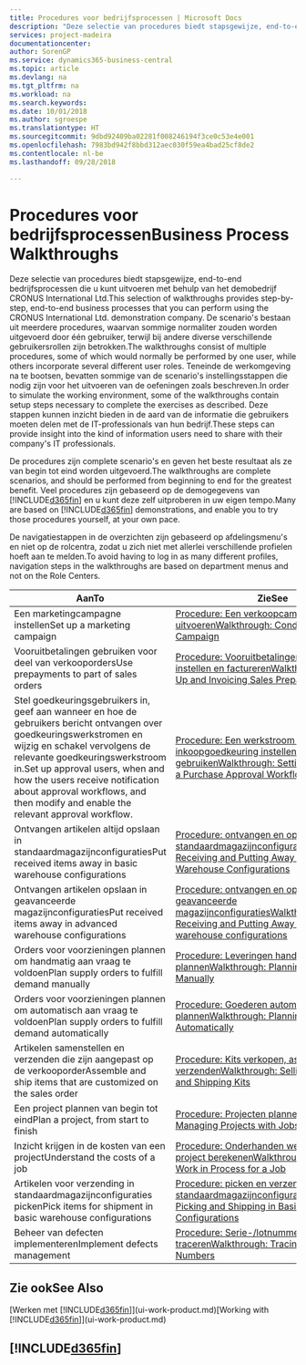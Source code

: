 ```yaml
---
title: Procedures voor bedrijfsprocessen | Microsoft Docs
description: "Deze selectie van procedures biedt stapsgewijze, end-to-end bedrijfsprocessen die u kunt uitvoeren met behulp van het demobedrijf CRONUS International Ltd. De scenario's bestaan uit meerdere procedures, waarvan sommige normaliter zouden worden uitgevoerd door één gebruiker, terwijl bij andere diverse verschillende gebruikersrollen zijn betrokken. Teneinde de werkomgeving na te bootsen, bevatten sommige van de scenario's instellingsstappen die nodig zijn voor het uitvoeren van de oefeningen zoals beschreven. Deze stappen kunnen inzicht bieden in de aard van de informatie die gebruikers moeten delen met de IT-professionals van hun bedrijf."
services: project-madeira
documentationcenter: 
author: SorenGP
ms.service: dynamics365-business-central
ms.topic: article
ms.devlang: na
ms.tgt_pltfrm: na
ms.workload: na
ms.search.keywords: 
ms.date: 10/01/2018
ms.author: sgroespe
ms.translationtype: HT
ms.sourcegitcommit: 9dbd92409ba02281f008246194f3ce0c53e4e001
ms.openlocfilehash: 7983bd942f8bbd312aec030f59ea4bad25cf8de2
ms.contentlocale: nl-be
ms.lasthandoff: 09/28/2018

---
```

# <a name="business-process-walkthroughs"></a><span data-ttu-id="b0358-106">Procedures voor bedrijfsprocessen</span><span class="sxs-lookup"><span data-stu-id="b0358-106">Business Process Walkthroughs</span></span>
<span data-ttu-id="b0358-107">Deze selectie van procedures biedt stapsgewijze, end-to-end bedrijfsprocessen die u kunt uitvoeren met behulp van het demobedrijf CRONUS International Ltd.</span><span class="sxs-lookup"><span data-stu-id="b0358-107">This selection of walkthroughs provides step-by-step, end-to-end business processes that you can perform using the CRONUS International Ltd. demonstration company.</span></span> <span data-ttu-id="b0358-108">De scenario's bestaan uit meerdere procedures, waarvan sommige normaliter zouden worden uitgevoerd door één gebruiker, terwijl bij andere diverse verschillende gebruikersrollen zijn betrokken.</span><span class="sxs-lookup"><span data-stu-id="b0358-108">The walkthroughs consist of multiple procedures, some of which would normally be performed by one user, while others incorporate several different user roles.</span></span> <span data-ttu-id="b0358-109">Teneinde de werkomgeving na te bootsen, bevatten sommige van de scenario's instellingsstappen die nodig zijn voor het uitvoeren van de oefeningen zoals beschreven.</span><span class="sxs-lookup"><span data-stu-id="b0358-109">In order to simulate the working environment, some of the walkthroughs contain setup steps necessary to complete the exercises as described.</span></span> <span data-ttu-id="b0358-110">Deze stappen kunnen inzicht bieden in de aard van de informatie die gebruikers moeten delen met de IT-professionals van hun bedrijf.</span><span class="sxs-lookup"><span data-stu-id="b0358-110">These steps can provide insight into the kind of information users need to share with their company's IT professionals.</span></span>  

 <span data-ttu-id="b0358-111">De procedures zijn complete scenario's en geven het beste resultaat als ze van begin tot eind worden uitgevoerd.</span><span class="sxs-lookup"><span data-stu-id="b0358-111">The walkthroughs are complete scenarios, and should be performed from beginning to end for the greatest benefit.</span></span> <span data-ttu-id="b0358-112">Veel procedures zijn gebaseerd op de demogegevens van [!INCLUDE[d365fin](includes/d365fin_md.md)] en u kunt deze zelf uitproberen in uw eigen tempo.</span><span class="sxs-lookup"><span data-stu-id="b0358-112">Many are based on [!INCLUDE[d365fin](includes/d365fin_md.md)] demonstrations, and enable you to try those procedures yourself, at your own pace.</span></span>  

 <span data-ttu-id="b0358-113">De navigatiestappen in de overzichten zijn gebaseerd op afdelingsmenu's en niet op de rolcentra, zodat u zich niet met allerlei verschillende profielen hoeft aan te melden.</span><span class="sxs-lookup"><span data-stu-id="b0358-113">To avoid having to log in as many different profiles, navigation steps in the walkthroughs are based on department menus and not on the Role Centers.</span></span>  

|<span data-ttu-id="b0358-114">Aan</span><span class="sxs-lookup"><span data-stu-id="b0358-114">To</span></span>|<span data-ttu-id="b0358-115">Zie</span><span class="sxs-lookup"><span data-stu-id="b0358-115">See</span></span>|  
|--------|---------|  
|<span data-ttu-id="b0358-116">Een marketingcampagne instellen</span><span class="sxs-lookup"><span data-stu-id="b0358-116">Set up a marketing campaign</span></span>|[<span data-ttu-id="b0358-117">Procedure: Een verkoopcampagne uitvoeren</span><span class="sxs-lookup"><span data-stu-id="b0358-117">Walkthrough: Conducting a Sales Campaign</span></span>](walkthrough-conducting-a-sales-campaign.md)|  
|<span data-ttu-id="b0358-118">Vooruitbetalingen gebruiken voor deel van verkooporders</span><span class="sxs-lookup"><span data-stu-id="b0358-118">Use prepayments to part of sales orders</span></span>|[<span data-ttu-id="b0358-119">Procedure: Vooruitbetalingen verkoop instellen en factureren</span><span class="sxs-lookup"><span data-stu-id="b0358-119">Walkthrough: Setting Up and Invoicing Sales Prepayments</span></span>](walkthrough-setting-up-and-invoicing-sales-prepayments.md)|  
|<span data-ttu-id="b0358-120">Stel goedkeuringsgebruikers in, geef aan wanneer en hoe de gebruikers bericht ontvangen over goedkeuringswerkstromen en wijzig en schakel vervolgens de relevante goedkeuringswerkstroom in.</span><span class="sxs-lookup"><span data-stu-id="b0358-120">Set up approval users, when and how the users receive notification about approval workflows, and then modify and enable the relevant approval workflow.</span></span>|[<span data-ttu-id="b0358-121">Procedure: Een werkstroom voor inkoopgoedkeuring instellen en gebruiken</span><span class="sxs-lookup"><span data-stu-id="b0358-121">Walkthrough: Setting Up and Using a Purchase Approval Workflow</span></span>](walkthrough-setting-up-and-using-a-purchase-approval-workflow.md)|  
|<span data-ttu-id="b0358-122">Ontvangen artikelen altijd opslaan in standaardmagazijnconfiguraties</span><span class="sxs-lookup"><span data-stu-id="b0358-122">Put received items away in basic warehouse configurations</span></span>|[<span data-ttu-id="b0358-123">Procedure: ontvangen en opslaan in standaardmagazijnconfiguraties</span><span class="sxs-lookup"><span data-stu-id="b0358-123">Walkthrough: Receiving and Putting Away in Basic Warehouse Configurations</span></span>](walkthrough-receiving-and-putting-away-in-basic-warehousing.md)|  
|<span data-ttu-id="b0358-124">Ontvangen artikelen opslaan in geavanceerde magazijnconfiguraties</span><span class="sxs-lookup"><span data-stu-id="b0358-124">Put received items away in advanced warehouse configurations</span></span>|[<span data-ttu-id="b0358-125">Procedure: ontvangen en opslaan in geavanceerde magazijnconfiguraties</span><span class="sxs-lookup"><span data-stu-id="b0358-125">Walkthrough: Receiving and Putting Away in advanced warehouse configurations</span></span>](walkthrough-receiving-and-putting-away-in-advanced-warehousing.md)|  
|<span data-ttu-id="b0358-126">Orders voor voorzieningen plannen om handmatig aan vraag te voldoen</span><span class="sxs-lookup"><span data-stu-id="b0358-126">Plan supply orders to fulfill demand manually</span></span>|[<span data-ttu-id="b0358-127">Procedure: Leveringen handmatig plannen</span><span class="sxs-lookup"><span data-stu-id="b0358-127">Walkthrough: Planning Supplies Manually</span></span>](walkthrough-planning-supplies-manually.md)|  
|<span data-ttu-id="b0358-128">Orders voor voorzieningen plannen om automatisch aan vraag te voldoen</span><span class="sxs-lookup"><span data-stu-id="b0358-128">Plan supply orders to fulfill demand automatically</span></span>|[<span data-ttu-id="b0358-129">Procedure: Goederen automatisch plannen</span><span class="sxs-lookup"><span data-stu-id="b0358-129">Walkthrough: Planning Supplies Automatically</span></span>](walkthrough-planning-supplies-automatically.md)|  
|<span data-ttu-id="b0358-130">Artikelen samenstellen en verzenden die zijn aangepast op de verkooporder</span><span class="sxs-lookup"><span data-stu-id="b0358-130">Assemble and ship items that are customized on the sales order</span></span>|[<span data-ttu-id="b0358-131">Procedure: Kits verkopen, assembleren en verzenden</span><span class="sxs-lookup"><span data-stu-id="b0358-131">Walkthrough: Selling, Assembling, and Shipping Kits</span></span>](walkthrough-selling-assembling-and-shipping-kits.md)|  
|<span data-ttu-id="b0358-132">Een project plannen van begin tot eind</span><span class="sxs-lookup"><span data-stu-id="b0358-132">Plan a project, from start to finish</span></span>|[<span data-ttu-id="b0358-133">Procedure: Projecten plannen</span><span class="sxs-lookup"><span data-stu-id="b0358-133">Walkthrough: Managing Projects with Jobs</span></span>](walkthrough-managing-projects-with-jobs.md)|  
|<span data-ttu-id="b0358-134">Inzicht krijgen in de kosten van een project</span><span class="sxs-lookup"><span data-stu-id="b0358-134">Understand the costs of a job</span></span>|[<span data-ttu-id="b0358-135">Procedure: Onderhanden werk voor een project berekenen</span><span class="sxs-lookup"><span data-stu-id="b0358-135">Walkthrough: Calculating Work in Process for a Job</span></span>](walkthrough-calculating-work-in-process-for-a-job.md)|  
|<span data-ttu-id="b0358-136">Artikelen voor verzending in standaardmagazijnconfiguraties picken</span><span class="sxs-lookup"><span data-stu-id="b0358-136">Pick items for shipment in basic warehouse configurations</span></span>|[<span data-ttu-id="b0358-137">Procedure: picken en verzenden in standaardmagazijnconfiguraties</span><span class="sxs-lookup"><span data-stu-id="b0358-137">Walkthrough: Picking and Shipping in Basic Warehouse Configurations</span></span>](walkthrough-picking-and-shipping-in-basic-warehousing.md)|  
|<span data-ttu-id="b0358-138">Beheer van defecten implementeren</span><span class="sxs-lookup"><span data-stu-id="b0358-138">Implement defects management</span></span>|[<span data-ttu-id="b0358-139">Procedure: Serie-/lotnummers traceren</span><span class="sxs-lookup"><span data-stu-id="b0358-139">Walkthrough: Tracing Serial-Lot Numbers</span></span>](walkthrough-tracing-serial-lot-numbers.md)|  

## <a name="see-also"></a><span data-ttu-id="b0358-140">Zie ook</span><span class="sxs-lookup"><span data-stu-id="b0358-140">See Also</span></span>
<span data-ttu-id="b0358-141">[Werken met [!INCLUDE[d365fin](includes/d365fin_md.md)]](ui-work-product.md)</span><span class="sxs-lookup"><span data-stu-id="b0358-141">[Working with [!INCLUDE[d365fin](includes/d365fin_md.md)]](ui-work-product.md)</span></span>  

## [!INCLUDE[d365fin](includes/free_trial_md.md)]  
 


